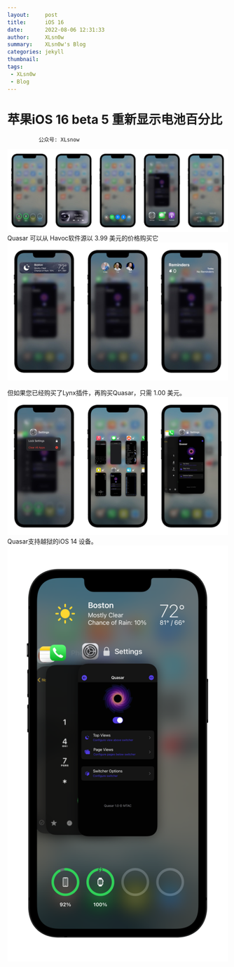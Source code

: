 ```yaml
---
layout:     post
title:      iOS 16 
date:       2022-08-06 12:31:33
author:     XLsn0w
summary:    XLsn0w's Blog
categories: jekyll
thumbnail:  
tags:
 - XLsn0w
 - Blog
---
```


# 苹果iOS 16 beta 5 重新显示电池百分比
              公众号: XLsnow

![](https://github.com/XLsn0w/XLsn0w.github.io/blob/master/Assets/Quasar-Bottom-Info-2048x768.jpg?raw=true)
Quasar 可以从 Havoc软件源以 3.99 美元的价格购买它
![](https://github.com/XLsn0w/XLsn0w.github.io/blob/master/Assets/Quasar-Top-Info-2048x1280.jpg?raw=true)

但如果您已经购买了Lynx插件，再购买Quasar，只需 1.00 美元。
![](https://github.com/XLsn0w/XLsn0w.github.io/blob/master/Assets/Quasar-App-Switcher-2048x1280.jpg?raw=true)
Quasar支持越狱的iOS 14 设备。
![](https://github.com/XLsn0w/XLsn0w.github.io/blob/master/Assets/Quasar-768x1440.png?raw=true)


[1]: https://xlsn0w.github.io
